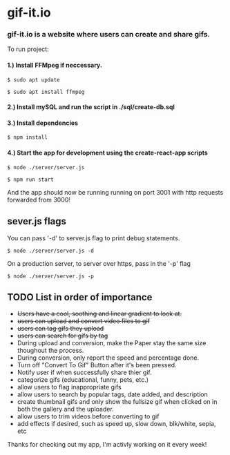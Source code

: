 # gif-it.io

### gif-it.io is a website where users can create and share gifs.

To run project:

#### 1.) Install FFMpeg if neccessary. 

```$ sudo apt update```

```$ sudo apt install ffmpeg```

#### 2.) Install mySQL and run the script in ./sql/create-db.sql

#### 3.) Install dependencies

```$ npm install```

#### 4.) Start the app for development using the create-react-app scripts

```$ node ./server/server.js```

```$ npm run start```

And the app should now be running running on port 3001 with http requests forwarded from 3000!

## sever.js flags

You can pass '-d' to server.js flag to print debug statements.

```$ node ./server/server.js -d```

On a production server, to server over https, pass in the '-p' flag

```$ node ./server/server.js -p```

## TODO List in order of importance
- ~~Users have a cool, soothing and linear gradient to look at.~~
- ~~users can upload and convert video files to gif~~
- ~~users can tag gifs they upload~~
- ~~users can search for gifs by tag~~
- During upload and conversion, make the Paper stay the same size thoughout the process.
- During conversion, only report the speed and percentage done.
- Turn off "Convert To Gif" Button after it's been pressed.
- Notify user if when successfully share thier gif.
- categorize gifs (educational, funny, pets, etc.)
- allow users to flag inappropriate gifs
- allow users to search by popular tags, date added, and description
- create thumbnail gifs and only show the fullsize gif when clicked on in both the gallery and the uploader.
- allow users to trim videos before converting to gif
- add effects if desired, such as speed up, slow down, blk/white, sepia, etc

Thanks for checking out my app, I'm activly working on it every week!

